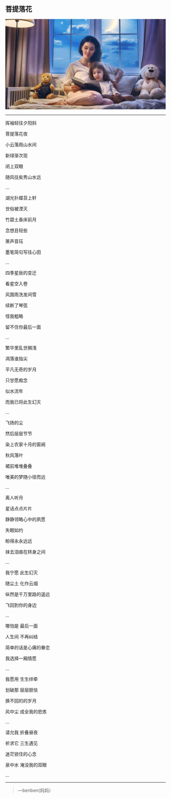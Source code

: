 菩提落花
---
![](/assets/353695-106.jpg)

---
挥袖轻往夕阳斜

菩提落花夜

小云落雨山水间

新绿渐次现

闭上双眼

随风往矣秀山水远

...

湖光扑蝶苔上轩

世俗被湮灭

竹碧土香床前月

念想且轻些

箫声音珏

墨笔简句写往心田

...

四季星辰的变迁

看星空入卷

风围雨洗发间雪

续断了琴弦

怪我粗略

留不住你最后一面

...

繁华里乱世搁浅

凋落谁指尖

平凡无奇的岁月

只甘愿痴念

似水流年

而我已将此生幻灭

...

飞扬的尘

然后层层节节

染上农家十月的窗阙

秋风落叶

裙前堆堆叠叠

唯美的梦随小径而远

...

离人听月

星话点点片片

静静领略心中的夙愿

失眠如约

盼得永永远远

抹去泪痕在转身之间

...

我宁愿 此生幻灭

随尘土 化作云烟

纵然是千万里路的遥远

飞回到你的身边

...

哪怕是 最后一面

人生间 不再纠结

简单的话是心痛的眷恋

我选择一厢情愿

...

我愿用 生生绊牵

划破那 层层胆怯

换不回的的岁月

风中尘 成全我的悲炼

...

请允我 折叠昼夜

祈求它 三生遇见

迷茫锁住的心念

泉中水 淹没我的双眼

...

---
>—benben(妈妈）